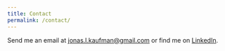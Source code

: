 ```yaml
---
title: Contact
permalink: /contact/
---
```


Send me an email at <a href="mailto:jonas.l.kaufman@gmail.com">jonas.l.kaufman@gmail.com</a> or find me on <a href="https://www.linkedin.com/in/jonaskaufman">LinkedIn</a>.
